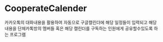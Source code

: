 # CooperateCalender
카카오톡의 대화내용을 활용하여 자동으로 구글캘린더에 해당 일정들이 입력되고 해당내용을 단체카톡방의 멤버들 혹은 해당 캘린더를 구독하는 인원에게 공유할수있도록 하는 프로그램
